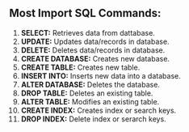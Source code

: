 ## Most Import SQL Commands:

1. **SELECT:** Retrieves data from dattabase.
2. **UPDATE:** Updates data/records in database.
3. **DELETE:** Deletes data/records in database.
4. **CREATE DATABASE:** Creates new database.
5. **CREATE TABLE:** Creates new table.
6. **INSERT INTO:** Inserts new data into a database.
7. **ALTER DATABASE:** Deletes the database.
8. **DROP TABLE:** Deletes an existing table.
9. **ALTER TABLE:** Modifies an existing table.
10. **CREATE INDEX:** Creates index or search keys.
11. **DROP INDEX:** Delete index or serarch keys.



